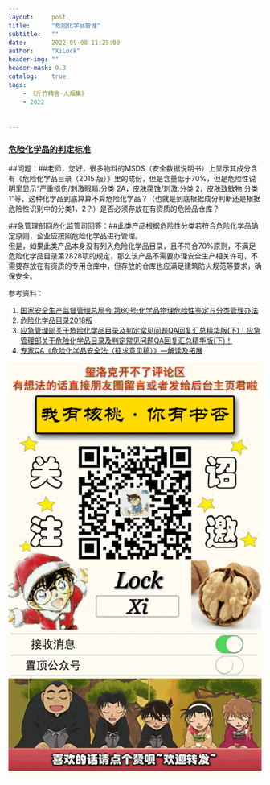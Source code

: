 ```yaml
---
layout:     post
title:      "危险化学品管理"
subtitle:   ""
date:       2022-09-08 11:25:00
author:     "XiLock"
header-img: ""
header-mask: 0.3
catalog:    true
tags:
    - 《斤竹精舍·人烟集》
    - 2022


---
```


### [危险化学品的判定标准](https://www.mem.gov.cn/hd/gzly/lyhf/202004/t20200430_353860.shtml)

##问题：##老师，您好，很多物料的MSDS（安全数据说明书）上显示其成分含有《危险化学品目录（2015 版）》里的成份，但是含量低于70%，但是危险性说明里显示“严重损伤/刺激眼睛:分类 2A，皮肤腐蚀/刺激:分类 2，皮肤致敏物:分类 1”等，这种化学品到底算算不算危险化学品？（也就是到底根据成分判断还是根据危险性识别中的分类1，2？）是否必须存放在有资质的危险品仓库？

##急管理部回危化监管司回答：##此类产品根据危险性分类若符合危险化学品确定原则，企业应按照危险化学品进行管理。  
但是，如果此类产品本身没有列入危险化学品目录，且不符合70%原则，不满足危险化学品目录第2828项的规定，那么该产品不需要办理安全生产相关许可，不需要存放在有资质的专用仓库中，但存放的仓库也应满足建筑防火规范等要求，确保安全。

参考资料：
1. [国家安全生产监督管理总局令 第60号:化学品物理危险性鉴定与分类管理办法](http://www.gov.cn/gongbao/content/2013/content_2473885.htm)
1. [危险化学品目录2018版](https://scce.sjtu.edu.cn/upload/ueditor/file/20211203/1638512496754433.pdf)
1. [应急管理部关于危险化学品目录及判定常见问题QA回复汇总精华版(下)！应急管理部关于危险化学品目录及判定常见问题QA回复汇总精华版(下)！](https://www.cirs-group.com/cn/chemicals/yjglbgywxhxpmljpdcjwtqahfhzjhb-x)
1. [专家QA《危险化学品安全法（征求意见稿）》—解读及拓展](nimonik.com/zh-hans/2020/03/%E4%B8%93%E5%AE%B6qa%E3%80%8A%E5%8D%B1%E9%99%A9%E5%8C%96%E5%AD%A6%E5%93%81%E5%AE%89%E5%85%A8%E6%B3%95%EF%BC%88%E5%BE%81%E6%B1%82%E6%84%8F%E8%A7%81%E7%A8%BF%EF%BC%89%E3%80%8B-%E8%A7%A3/)

![](/img/wc-tail.GIF)
